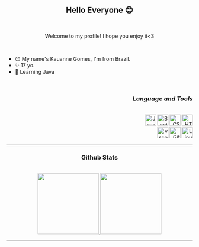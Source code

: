 
### <h2 align="center">Hello Everyone 😊</h2>
<br/>
<p align="center"> Welcome to my profile! I hope you enjoy it<3</p>
<br/>

- 😊 My name's Kauanne Gomes, I'm from Brazil.
- ✨ 17 yo.
- 🌿 Learning Java 

<br>

### <h3 align="right">_Language and Tools_</h3>

<br>

<div align="right">

 <img align="right" alt="HTML" height="30" width="30" src="https://cdn.jsdelivr.net/gh/devicons/devicon/icons/html5/html5-original.svg" />
 <img align="right" alt="CSS" height="30" width="30" src="https://cdn.jsdelivr.net/gh/devicons/devicon/icons/css3/css3-original.svg" />
 <img align="right" alt="Bootstrap" height="30" width="30" src="https://cdn.jsdelivr.net/gh/devicons/devicon/icons/bootstrap/bootstrap-original.svg" />
 <img align="right" alt="Javascript" height="30" width="30" src="https://cdn.jsdelivr.net/gh/devicons/devicon/icons/javascript/javascript-original.svg" />
 <br>
 <br>
 <img align="right" alt="Linux" height="30" width="30" src="https://cdn.jsdelivr.net/gh/devicons/devicon/icons/linux/linux-original.svg" />
 <img align="right" alt="Git" height="30" width="30" src="https://cdn.jsdelivr.net/gh/devicons/devicon/icons/git/git-original.svg" />
 <img align="right" alt="vscode" height="30" width="30" src="https://cdn.jsdelivr.net/gh/devicons/devicon/icons/vscode/vscode-original.svg" />
 
 </div>
<br>
<br>
<hr>

### <h3 align="center"> Github Stats </h3>
<br>

<div align="center">
  <a href="https://github.com/KwG0">
    <img height="165cm" src="https://github-readme-stats.vercel.app/api?username=KwG0&show_icons-true&theme=omni&include_all_commits=true&count_private=true"/>
    <img height="165cm" src="https://github-readme-stats.vercel.app/api/top-langs/?username=KwG0&layout=compact&langs_count=16&theme=omni"/>
</div>
<hr>

